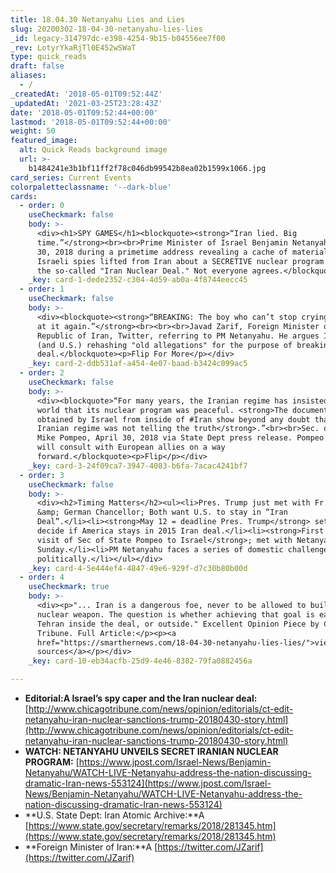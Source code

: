 ```yaml
---
title: 18.04.30 Netanyahu Lies and Lies
slug: 20200302-18-04-30-netanyahu-lies-lies
_id: legacy-314797dc-e398-4254-9b15-b04556ee7f00
_rev: LotyrYkaRjTl0E452wSWaT
type: quick_reads
draft: false
aliases:
  - /
_createdAt: '2018-05-01T09:52:44Z'
_updatedAt: '2021-03-25T23:28:43Z'
date: '2018-05-01T09:52:44+00:00'
lastmod: '2018-05-01T09:52:44+00:00'
weight: 50
featured_image:
  alt: Quick Reads background image
  url: >-
    b1484241e3b1bf11ff2f78c046db99542b8ea02b1599x1066.jpg
card_series: Current Events
colorpaletteclassname: '--dark-blue'
cards:
  - order: 0
    useCheckmark: false
    body: >-
      <div><h1>SPY GAMES</h1><blockquote><strong>“Iran lied. Big
      time.”</strong><br><br>Prime Minister of Israel Benjamin Netanyahu, April
      30, 2018 during a primetime address revealing a cache of materials he said
      Israeli spies lifted from Iran about a SECRETIVE nuclear program despite
      the so-called "Iran Nuclear Deal." Not everyone agrees.</blockquote></div>
    _key: card-1-dede2352-c304-4d59-ab0a-4f8744eecc45
  - order: 1
    useCheckmark: false
    body: >-
      <div><blockquote><strong>“BREAKING: The boy who can’t stop crying wolf is
      at it again.”</strong><br><br><br>Javad Zarif, Foreign Minister of Islamic
      Republic of Iran, Twitter, referring to PM Netanyahu. He argues Israel
      (and U.S.) rehashing "old allegations" for the purpose of breaking Iran
      deal.</blockquote><p>Flip For More</p></div>
    _key: card-2-ddb531af-a454-4e07-baad-b3424c099ac5
  - order: 2
    useCheckmark: false
    body: >-
      <div><blockquote>“For many years, the Iranian regime has insisted to the
      world that its nuclear program was peaceful. <strong>The documents
      obtained by Israel from inside of #Iran show beyond any doubt that the
      Iranian regime was not telling the truth</strong>.”<br><br>Sec. of State
      Mike Pompeo, April 30, 2018 via State Dept press release. Pompeo says he
      will consult with European allies on a way
      forward.</blockquote><p>Flip</p></div>
    _key: card-3-24f09ca7-3947-4083-b6fa-7acac4241bf7
  - order: 3
    useCheckmark: false
    body: >-
      <div><h2>Timing Matters</h2><ul><li>Pres. Trump just met with Fr. Pres.
      &amp; German Chancellor; Both want U.S. to stay in “Iran
      Deal”.</li><li><strong>May 12 = deadline Pres. Trump</strong> set to
      decide if America stays in 2015 Iran deal.</li><li><strong>First oversea
      visit of Sec of State Pompeo to Israel</strong>; met with Netanyahu
      Sunday.</li><li>PM Netanyahu faces a series of domestic challenges
      politically.</li></ul></div>
    _key: card-4-5e444ef4-4847-49e6-929f-d7c30b80b00d
  - order: 4
    useCheckmark: true
    body: >-
      <div><p>"... Iran is a dangerous foe, never to be allowed to build a
      nuclear weapon. The question is whether achieving that goal is easier with
      Tehran inside the deal, or outside." Excellent Opinion Piece by Chicago
      Tribune. Full Article:</p><p><a
      href="https://smarthernews.com/18-04-30-netanyahu-lies-lies/">view
      sources</a></p></div>
    _key: card-10-eb34acfb-25d9-4e46-8382-79fa0882456a

---
```

* **Editorial:A Israel’s spy caper and the Iran nuclear deal:** [http://www.chicagotribune.com/news/opinion/editorials/ct-edit-netanyahu-iran-nuclear-sanctions-trump-20180430-story.html](http://www.chicagotribune.com/news/opinion/editorials/ct-edit-netanyahu-iran-nuclear-sanctions-trump-20180430-story.html)
* **WATCH: NETANYAHU UNVEILS SECRET IRANIAN NUCLEAR PROGRAM:** [https://www.jpost.com/Israel-News/Benjamin-Netanyahu/WATCH-LIVE-Netanyahu-address-the-nation-discussing-dramatic-Iran-news-553124](https://www.jpost.com/Israel-News/Benjamin-Netanyahu/WATCH-LIVE-Netanyahu-address-the-nation-discussing-dramatic-Iran-news-553124)
* **U.S. State Dept: Iran Atomic Archive:**A [https://www.state.gov/secretary/remarks/2018/281345.htm](https://www.state.gov/secretary/remarks/2018/281345.htm)
* **Foreign Minister of Iran:**A [https://twitter.com/JZarif](https://twitter.com/JZarif)